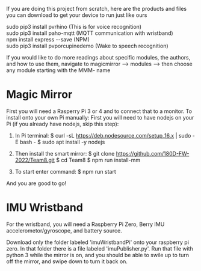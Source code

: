 If you are doing this project from scratch, here are the products and files you can download to get your device to run just like ours

sudo pip3 install pvrhino  (This is for voice recognition)  
sudo pip3 install paho-mqtt    (MQTT communication with wristband)  
npm install express --save   (NPM)  
sudo pip3 install pvporcupinedemo    (Wake to speech recognition)  

If you would like to do more readings about specific modules, the authors, and how to use them, navigate to magicmirror --> modules --> then choose any module starting with the MMM- name

# Magic Mirror

First you will need a Rasperry Pi 3 or 4 and to connect that to a monitor.
To install onto your own Pi manually:
First you will need to have nodejs on your Pi (if you already have nodejs, skip this step):
1) In Pi terminal:
$ curl -sL https://deb.nodesource.com/setup_16.x | sudo -E bash -
$ sudo apt install -y nodejs

3) Then install the smart mirror:
$ git clone https://github.com/180D-FW-2022/Team8.git
$ cd Team8
$ npm run install-mm
4) To start enter command:
$ npm run start

And you are good to go!

# IMU Wristband

For the wristband, you will need a Raspberry Pi Zero, Berry IMU accelerometor/gyroscope, and battery source.

Download only the folder labeled 'imuWristbandPi' onto your raspberry pi zero. In that folder there is a file labeled 'imuPublisher.py'. Run that file with python 3 while the mirror is on, and you should be able to swile up to turn off the mirror, and swipe down to turn it back on.
